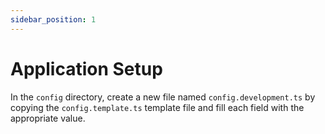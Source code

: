 ```yaml
---
sidebar_position: 1
---
```


# Application Setup

In the `config` directory, create a new file named `config.development.ts` by copying the `config.template.ts` template file and fill each field with the appropriate value.